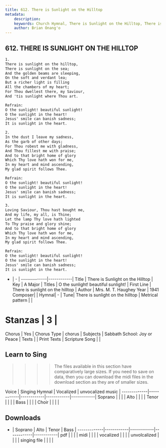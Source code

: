 ```yaml
---
title: 612. There is Sunlight on the Hilltop
metadata:
    description: 
    keywords: Church Hymnal, There is Sunlight on the Hilltop, There is sunlight on the hilltop, O the sunlight! beautiful sunlight!
    author: Brian Onang'o
---
```



## 612. THERE IS SUNLIGHT ON THE HILLTOP

```txt
1.
There is sunlight on the hilltop, 
There is sunlight on the sea; 
And the golden beams are sleeping, 
On the soft and verdant lea; 
But a richer light is filling 
All the chambers of my heart; 
For Thou dwellest there, my Saviour, 
And 'tis sunlight where Thou art. 

Refrain:
O the sunlight! beautiful sunlight! 
O the sunlight in the heart! 
Jesus' smile can banish sadness; 
It is sunlight in the heart. 

2.
In the dust I leave my sadness, 
As the garb of other days; 
For Thou robest me with gladness, 
And Thou fillest me with praise; 
And to that bright home of glory 
Which Thy love hath won for me, 
In my heart and mind ascending, 
My glad spirit follows Thee. 

Refrain:
O the sunlight! beautiful sunlight! 
O the sunlight in the heart! 
Jesus' smile can banish sadness; 
It is sunlight in the heart. 

3.
Loving Saviour, Thou hast bought me, 
And my life, my all, is Thine; 
Let the lamp Thy love hath lighted 
To Thy praise and glory shine; 
And to that bright home of glory 
Which Thy love hath won for me, 
In my heart and mind ascending, 
My glad spirit follows Thee.

Refrain:
O the sunlight! beautiful sunlight! 
O the sunlight in the heart! 
Jesus' smile can banish sadness; 
It is sunlight in the heart. 

```

- |   -  |
-------------|------------|
Title | There is Sunlight on the Hilltop |
Key | A Major |
Titles | O the sunlight! beautiful sunlight! |
First Line | There is sunlight on the hilltop |
Author | Mrs. M. T. Haughey
Year | 1941
Composer|  |
Hymnal|  - |
Tune| There is sunlight on the hilltop |
Metrical pattern | |
# Stanzas | 3 |
Chorus | Yes |
Chorus Type | chorus |
Subjects | Sabbath School: Joy or Peace |
Texts |  |
Print Texts | 
Scripture Song |  |
  
## Learn to Sing

>>>> The files available in this section have comparatively large sizes. If you need to save on data, then you can download the midi files in the download section as they are of smaller sizes.

Voice |  Singing Hymnal | Vocalized | unvocalized music |
-------------|------------|------------|------------|------------|
Soprano | | | |
Alto | | | |
Tenor | | | |
Bass | | | |
Choir | | | |

## Downloads

- |  Soprano | Alto | Tenor | Bass |
-------------|------------|------------|------------|------------|
pdf | | | |
midi | | | |
vocalized | | | |
unvolcalized | | | |
singing file | | | |
  